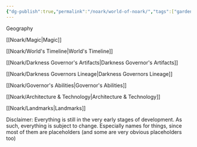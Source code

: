 ```yaml
---
{"dg-publish":true,"permalink":"/noark/world-of-noark/","tags":["gardenEntry"]}
---
```


Geography

[[Noark/Magic\|Magic]]

[[Noark/World's Timeline\|World's Timeline]]

[[Noark/Darkness Governor's Artifacts\|Darkness Governor's Artifacts]]

[[Noark/Darkness Governors Lineage\|Darkness Governors Lineage]]

[[Noark/Governor's Abilities\|Governor's Abilities]]

[[Noark/Architecture & Technology\|Architecture & Technology]]

[[Noark/Landmarks\|Landmarks]]



Disclaimer: Everything is still in the very early stages of development. As such, everything is subject to change. Especially names for things, since most of them are placeholders (and some are very obvious placeholders too)